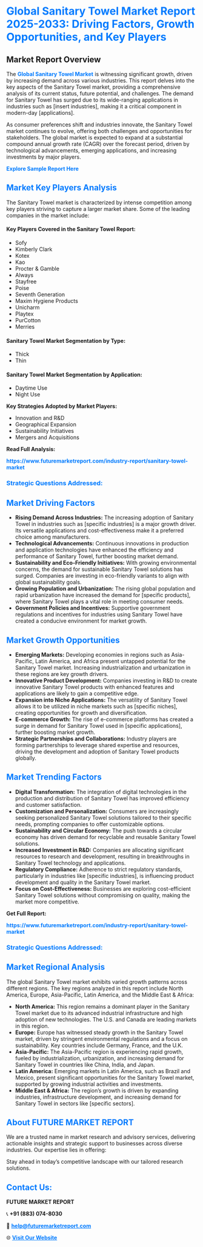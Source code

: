 <h1 style="color: #007BFF;">Global Sanitary Towel Market Report 2025-2033: Driving Factors, Growth Opportunities, and Key Players</h1>

<section id="overview">
<h2>Market Report Overview</h2>
<p>The <a href="https://www.futuremarketreport.com/industry-report/sanitary-towel-market" style="color: #007BFF; text-decoration: none;"><strong>Global Sanitary Towel Market</strong></a> is witnessing significant growth, driven by increasing demand across various industries. This report delves into the key aspects of the Sanitary Towel market, providing a comprehensive analysis of its current status, future potential, and challenges. The demand for Sanitary Towel has surged due to its wide-ranging applications in industries such as [insert industries], making it a critical component in modern-day [applications].</p>
<p>As consumer preferences shift and industries innovate, the Sanitary Towel market continues to evolve, offering both challenges and opportunities for stakeholders. The global market is expected to expand at a substantial compound annual growth rate (CAGR) over the forecast period, driven by technological advancements, emerging applications, and increasing investments by major players.</p>
</section>

<section id="overview">
<p><a href="https://www.futuremarketreport.com/request-sample/reportId=93102" style="color: #007BFF; text-decoration: none;"><strong>Explore Sample Report Here</strong></a></p>
</section>

<section id="key-players">
<h2 style="color: #007BFF;">Market Key Players Analysis</h2>
<p>The Sanitary Towel market is characterized by intense competition among key players striving to capture a larger market share. Some of the leading companies in the market include:</p>
<h4>Key Players Covered in the Sanitary Towel Report:</h4>
<ul><li>Sofy</li><li>Kimberly Clark</li><li>Kotex</li><li>Kao</li><li>Procter &amp; Gamble</li><li>Always</li><li>Stayfree</li><li>Poise</li><li>Seventh Generation</li><li>Maxim Hygiene Products</li><li>Unicharm</li><li>Playtex</li><li>PurCotton</li><li>Merries</li></ul>
<h4>Sanitary Towel Market Segmentation by Type:</h4>
<ul><li>Thick</li><li>Thin</li></ul>

<h4>Sanitary Towel Market Segmentation by Application:</h4>
<ul><li>Daytime Use</li><li>Night Use</li></ul>
<p><strong>Key Strategies Adopted by Market Players:</strong></p>
<ul>
<li>Innovation and R&D</li>
<li>Geographical Expansion</li>
<li>Sustainability Initiatives</li>
<li>Mergers and Acquisitions</li>
</ul>
</section>

<section>
<p><strong>Read Full Analysis: </strong></p><a href="https://www.futuremarketreport.com/industry-report/sanitary-towel-market" style="color: #007BFF; text-decoration: none;"><strong>https://www.futuremarketreport.com/industry-report/sanitary-towel-market</strong></a>
<h3 style="color: #007BFF;">Strategic Questions Addressed:</h3>
</section>

<section id="driving-factors">
<h2 style="color: #007BFF;">Market Driving Factors</h2>
<ul>
<li><strong>Rising Demand Across Industries:</strong> The increasing adoption of Sanitary Towel in industries such as [specific industries] is a major growth driver. Its versatile applications and cost-effectiveness make it a preferred choice among manufacturers.</li>
<li><strong>Technological Advancements:</strong> Continuous innovations in production and application technologies have enhanced the efficiency and performance of Sanitary Towel, further boosting market demand.</li>
<li><strong>Sustainability and Eco-Friendly Initiatives:</strong> With growing environmental concerns, the demand for sustainable Sanitary Towel solutions has surged. Companies are investing in eco-friendly variants to align with global sustainability goals.</li>
<li><strong>Growing Population and Urbanization:</strong> The rising global population and rapid urbanization have increased the demand for [specific products], where Sanitary Towel plays a vital role in meeting consumer needs.</li>
<li><strong>Government Policies and Incentives:</strong> Supportive government regulations and incentives for industries using Sanitary Towel have created a conducive environment for market growth.</li>
</ul>
</section>

<section id="growth-opportunities">
<h2 style="color: #007BFF;">Market Growth Opportunities</h2>
<ul>
<li><strong>Emerging Markets:</strong> Developing economies in regions such as Asia-Pacific, Latin America, and Africa present untapped potential for the Sanitary Towel market. Increasing industrialization and urbanization in these regions are key growth drivers.</li>
<li><strong>Innovative Product Development:</strong> Companies investing in R&D to create innovative Sanitary Towel products with enhanced features and applications are likely to gain a competitive edge.</li>
<li><strong>Expansion into Niche Applications:</strong> The versatility of Sanitary Towel allows it to be utilized in niche markets such as [specific niches], creating opportunities for growth and diversification.</li>
<li><strong>E-commerce Growth:</strong> The rise of e-commerce platforms has created a surge in demand for Sanitary Towel used in [specific applications], further boosting market growth.</li>
<li><strong>Strategic Partnerships and Collaborations:</strong> Industry players are forming partnerships to leverage shared expertise and resources, driving the development and adoption of Sanitary Towel products globally.</li>
</ul>
</section>

<section id="trending-factors">
<h2 style="color: #007BFF;">Market Trending Factors</h2>
<ul>
<li><strong>Digital Transformation:</strong> The integration of digital technologies in the production and distribution of Sanitary Towel has improved efficiency and customer satisfaction.</li>
<li><strong>Customization and Personalization:</strong> Consumers are increasingly seeking personalized Sanitary Towel solutions tailored to their specific needs, prompting companies to offer customizable options.</li>
<li><strong>Sustainability and Circular Economy:</strong> The push towards a circular economy has driven demand for recyclable and reusable Sanitary Towel solutions.</li>
<li><strong>Increased Investment in R&D:</strong> Companies are allocating significant resources to research and development, resulting in breakthroughs in Sanitary Towel technology and applications.</li>
<li><strong>Regulatory Compliance:</strong> Adherence to strict regulatory standards, particularly in industries like [specific industries], is influencing product development and quality in the Sanitary Towel market.</li>
<li><strong>Focus on Cost-Effectiveness:</strong> Businesses are exploring cost-efficient Sanitary Towel solutions without compromising on quality, making the market more competitive.</li>
</ul>
</section>

<section>
<p><strong>Get Full Report: </strong></p><a href="https://www.futuremarketreport.com/industry-report/sanitary-towel-market" style="color: #007BFF; text-decoration: none;"><strong>https://www.futuremarketreport.com/industry-report/sanitary-towel-market</strong></a>
<h3 style="color: #007BFF;">Strategic Questions Addressed:</h3>
</section>


<section id="regional-analysis">
<h2 style="color: #007BFF;">Market Regional Analysis</h2>
<p>The global Sanitary Towel market exhibits varied growth patterns across different regions. The key regions analyzed in this report include North America, Europe, Asia-Pacific, Latin America, and the Middle East & Africa:</p>
<ul>
<li><strong>North America:</strong> This region remains a dominant player in the Sanitary Towel market due to its advanced industrial infrastructure and high adoption of new technologies. The U.S. and Canada are leading markets in this region.</li>
<li><strong>Europe:</strong> Europe has witnessed steady growth in the Sanitary Towel market, driven by stringent environmental regulations and a focus on sustainability. Key countries include Germany, France, and the U.K.</li>
<li><strong>Asia-Pacific:</strong> The Asia-Pacific region is experiencing rapid growth, fueled by industrialization, urbanization, and increasing demand for Sanitary Towel in countries like China, India, and Japan.</li>
<li><strong>Latin America:</strong> Emerging markets in Latin America, such as Brazil and Mexico, present significant opportunities for the Sanitary Towel market, supported by growing industrial activities and investments.</li>
<li><strong>Middle East & Africa:</strong> The region’s growth is driven by expanding industries, infrastructure development, and increasing demand for Sanitary Towel in sectors like [specific sectors].</li>
</ul>
</section>

<footer>
<h2 style="color: #007BFF;">About FUTURE MARKET REPORT</h2>
<p>We are a trusted name in market research and advisory services, delivering actionable insights and strategic support to businesses across diverse industries. Our expertise lies in offering:</p>

<p>Stay ahead in today’s competitive landscape with our tailored research solutions.</p>

<h2 style="color: #007BFF;">Contact Us:</h2>
<p><strong>FUTURE MARKET REPORT</strong></p>
<p>📞 <strong>+91 (883) 074-8030</strong></p>
<p>📧 <strong><a href="mailto:help@futuremarketreport.com" style="color: #007BFF;">help@futuremarketreport.com</a></strong></p>
<p>🌐 <strong><a href="https://www.futuremarketreport.com/" style="color: #007BFF;">Visit Our Website</a></strong></p>
</footer>